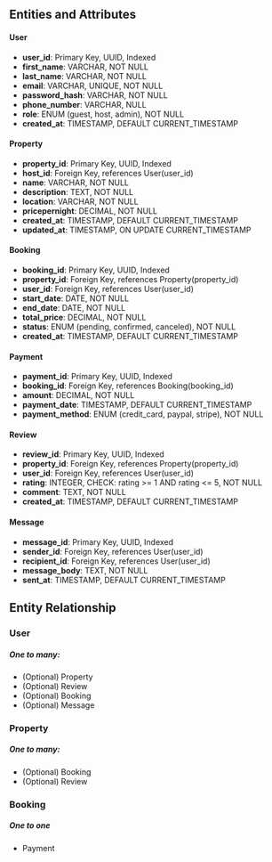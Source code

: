 ## Entities and Attributes
#### User

+ **user_id**: Primary Key, UUID, Indexed
+ **first_name**: VARCHAR, NOT NULL
+ **last_name**: VARCHAR, NOT NULL
+ **email**: VARCHAR, UNIQUE, NOT NULL
+ **password_hash**: VARCHAR, NOT NULL
+ **phone_number**: VARCHAR, NULL
+ **role**: ENUM (guest, host, admin), NOT NULL
+ **created_at**: TIMESTAMP, DEFAULT CURRENT_TIMESTAMP

#### Property

  + **property_id**: Primary Key, UUID, Indexed
  + **host_id**: Foreign Key, references User(user_id)
  + **name**: VARCHAR, NOT NULL
  + **description**: TEXT, NOT NULL
  + **location**: VARCHAR, NOT NULL
  + **pricepernight**: DECIMAL, NOT NULL
  + **created_at**: TIMESTAMP, DEFAULT CURRENT_TIMESTAMP
  + **updated_at**: TIMESTAMP, ON UPDATE CURRENT_TIMESTAMP

#### Booking

+ **booking_id**: Primary Key, UUID, Indexed
+ **property_id**: Foreign Key, references Property(property_id)
+ **user_id**: Foreign Key, references User(user_id)
+ **start_date**: DATE, NOT NULL
+ **end_date**: DATE, NOT NULL
+ **total_price**: DECIMAL, NOT NULL
+ **status**: ENUM (pending, confirmed, canceled), NOT NULL
+ **created_at**: TIMESTAMP, DEFAULT CURRENT_TIMESTAMP

#### Payment

+ **payment_id**: Primary Key, UUID, Indexed
+ **booking_id**: Foreign Key, references Booking(booking_id)
+ **amount**: DECIMAL, NOT NULL
+ **payment_date**: TIMESTAMP, DEFAULT CURRENT_TIMESTAMP
+ **payment_method**: ENUM (credit_card, paypal, stripe), NOT NULL

#### Review

+ **review_id**: Primary Key, UUID, Indexed
+ **property_id**: Foreign Key, references Property(property_id)
+ **user_id**: Foreign Key, references User(user_id)
+ **rating**: INTEGER, CHECK: rating >= 1 AND rating <= 5, NOT NULL
+ **comment**: TEXT, NOT NULL
+ **created_at**: TIMESTAMP, DEFAULT CURRENT_TIMESTAMP

#### Message

+ **message_id**: Primary Key, UUID, Indexed
+ **sender_id**: Foreign Key, references User(user_id)
+ **recipient_id**: Foreign Key, references User(user_id)
+ **message_body**: TEXT, NOT NULL
+ **sent_at**: TIMESTAMP, DEFAULT CURRENT_TIMESTAMP



## Entity Relationship

### User
#####   One to many:
- (Optional) Property 
- (Optional) Review
- (Optional) Booking
- (Optional) Message

### Property
#####   One to many:
- (Optional) Booking 
- (Optional) Review

### Booking
#####   One to one
- Payment